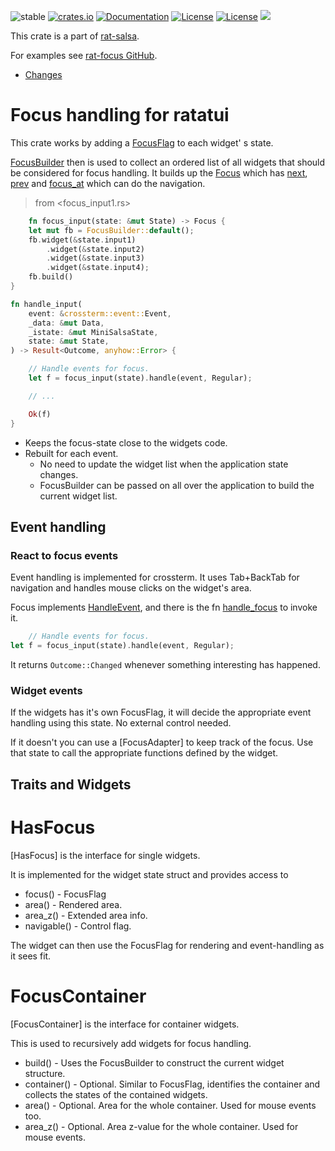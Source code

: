 ![stable](https://img.shields.io/badge/stability-β--3-850101)
[![crates.io](https://img.shields.io/crates/v/rat-focus.svg)](https://crates.io/crates/rat-focus)
[![Documentation](https://docs.rs/rat-focus/badge.svg)](https://docs.rs/rat-focus)
[![License](https://img.shields.io/badge/license-MIT-blue.svg)](https://opensource.org/licenses/MIT)
[![License](https://img.shields.io/badge/license-APACHE-blue.svg)](https://www.apache.org/licenses/LICENSE-2.0)
![](https://tokei.rs/b1/github/thscharler/rat-focus)

This crate is a part of [rat-salsa][refRatSalsa].

For examples see [rat-focus GitHub][refGithubFocus].

* [Changes](https://github.com/thscharler/rat-focus/blob/master/changes.md)

# Focus handling for ratatui

This crate works by adding a [FocusFlag](FocusFlag) to each widget'
s state.

[FocusBuilder](FocusBuilder) then is used to collect an ordered list of
all widgets that should be considered for focus handling.
It builds up the [Focus](Focus) which has [next](Focus::next),
[prev](Focus::prev) and [focus_at](Focus::focus_at) which can do
the navigation.

> from <focus_input1.rs>

```rust ignore
    fn focus_input(state: &mut State) -> Focus {
    let mut fb = FocusBuilder::default();
    fb.widget(&state.input1)
        .widget(&state.input2)
        .widget(&state.input3)
        .widget(&state.input4);
    fb.build()
}

fn handle_input(
    event: &crossterm::event::Event,
    _data: &mut Data,
    _istate: &mut MiniSalsaState,
    state: &mut State,
) -> Result<Outcome, anyhow::Error> {

    // Handle events for focus.
    let f = focus_input(state).handle(event, Regular);

    // ...

    Ok(f)
}
```

- Keeps the focus-state close to the widgets code.
- Rebuilt for each event.
    - No need to update the widget list when the application state
      changes.
    - FocusBuilder can be passed on all over the application to
      build the current widget list.

## Event handling

### React to focus events

Event handling is implemented for crossterm. It uses Tab+BackTab
for navigation and handles mouse clicks on the widget's area.

Focus implements [HandleEvent][refHandleEvent], and there is the
fn [handle_focus](handle_focus) to invoke it.

```rust ignore
    // Handle events for focus.
let f = focus_input(state).handle(event, Regular);
```

It returns `Outcome::Changed` whenever something interesting
has happened.

### Widget events

If the widgets has it's own FocusFlag, it will decide the
appropriate event handling using this state. No external control
needed.

If it doesn't you can use a [FocusAdapter] to keep track of the
focus. Use that state to call the appropriate functions defined
by the widget.

## Traits and Widgets

# HasFocus

[HasFocus] is the interface for single widgets.

It is implemented for the widget state struct and provides access
to

- focus()     - FocusFlag
- area()      - Rendered area.
- area_z()    - Extended area info.
- navigable() - Control flag.

The widget can then use the FocusFlag for rendering and
event-handling as it sees fit.

# FocusContainer

[FocusContainer] is the interface for container widgets.

This is used to recursively add widgets for focus handling.

- build()     - Uses the FocusBuilder to construct the current
  widget structure.
- container() - Optional. Similar to FocusFlag, identifies the
  container and collects the states of the contained widgets.
- area()      - Optional. Area for the whole container. Used for mouse
  events too.
- area_z()    - Optional. Area z-value for the whole container. Used
  for mouse events.

[refHandleEvent]: https://docs.rs/rat-event/latest/rat_event/trait.HandleEvent.html

[refRatSalsa]: https://docs.rs/rat-salsa/latest/rat_salsa/

[refGithubFocus]: https://github.com/thscharler/rat-focus/tree/master/examples 